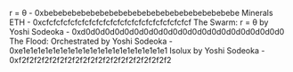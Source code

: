 
r = θ - 0xbebebebebebebebebebebebebebebebebebebebebe
Minerals ETH - 0xcfcfcfcfcfcfcfcfcfcfcfcfcfcfcfcfcfcfcfcfcf
The Swarm: r = θ by Yoshi Sodeoka - 0xd0d0d0d0d0d0d0d0d0d0d0d0d0d0d0d0d0d0d0d0d0
The Flood: Orchestrated by Yoshi Sodeoka - 0xe1e1e1e1e1e1e1e1e1e1e1e1e1e1e1e1e1e1e1e1
Isolux by Yoshi Sodeoka - 0xf2f2f2f2f2f2f2f2f2f2f2f2f2f2f2f2f2f2f2f2
